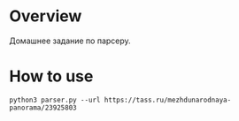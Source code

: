 # Overview

Домашнее задание по парсеру.

# How to use

`python3 parser.py --url https://tass.ru/mezhdunarodnaya-panorama/23925803`
